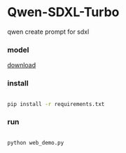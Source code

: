 # Qwen-SDXL-Turbo
qwen  create prompt for sdxl

### model

[download](https://huggingface.co/hahahafofo/Qwen-1_8B-Stable-Diffusion-Prompt)


### install

```bash

pip install -r requirements.txt

```


### run

```bash

python web_demo.py

```